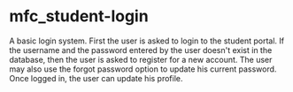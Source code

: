 # mfc_student-login
A basic login system.
First the user is asked to login to the student portal. If the username and the password entered by the user doesn't exist in the database, then the user is asked to register for a new account.
The user may also use the forgot password option to update his current password.
Once logged in, the user can update his profile.

